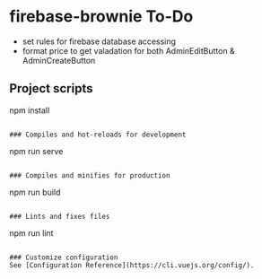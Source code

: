 # firebase-brownie To-Do
- set rules for firebase database accessing
- format price to get valadation for both AdminEditButton & AdminCreateButton


## Project scripts 
npm install
```

### Compiles and hot-reloads for development
```
npm run serve
```

### Compiles and minifies for production
```
npm run build
```

### Lints and fixes files
```
npm run lint
```

### Customize configuration
See [Configuration Reference](https://cli.vuejs.org/config/).

